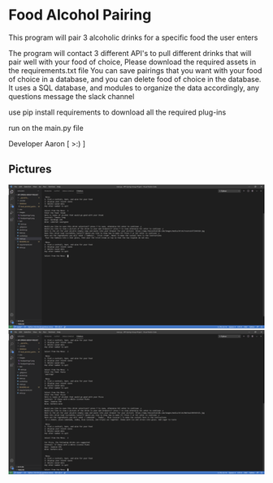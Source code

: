 <h1>Food Alcohol Pairing</h1>


<p>This program will pair 3 alcoholic drinks for a specific food the user enters</p>

The program will contact 3 different API's to pull different drinks that will pair well with your food of choice,
Please download the required assets in the requirements.txt file
You can save pairings that you want with your food of choice in a database, and you can delete food of choice in the database.
It uses a SQL database, and modules to organize the data accordingly, any questions message the slack channel

use pip install requirements to download all the required plug-ins

run on the main.py file


Developer
Aaron [ >:) ]


<h2>Pictures</h2>
<img title="Food Pairings1" alt="Food Pairings1" src="images/foodpairings1.png">
<img title="Food Pairings1" alt="Food Pairings2" src="images/foodpairings2.png">


